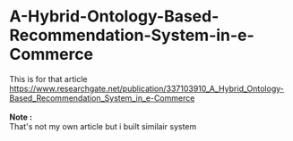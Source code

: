 # A-Hybrid-Ontology-Based-Recommendation-System-in-e-Commerce

This is for that article<br> https://www.researchgate.net/publication/337103910_A_Hybrid_Ontology-Based_Recommendation_System_in_e-Commerce <br><br>
<b>Note :</b><br>
That's not my own article but i built similair system <br>
